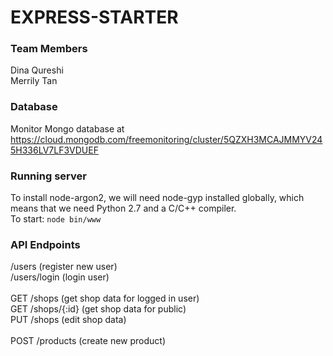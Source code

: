 # EXPRESS-STARTER

### Team Members
Dina Qureshi<br/>
Merrily Tan

### Database

Monitor Mongo database at https://cloud.mongodb.com/freemonitoring/cluster/5QZXH3MCAJMMYV245H336LV7LF3VDUEF

### Running server
To install node-argon2, we will need node-gyp installed globally, which means that we need Python 2.7 and a C/C++ compiler.<br/>
To start: `node bin/www`<br/>

### API Endpoints
/users (register new user)<br/>
/users/login (login user)<br/>
<br/>
GET /shops (get shop data for logged in user)<br/>
GET /shops/{:id} (get shop data for public)<br/>
PUT /shops (edit shop data)<br/>
<br/>
POST /products (create new product)<br/>
